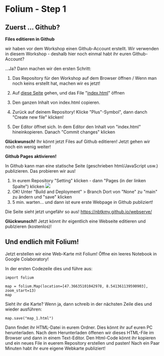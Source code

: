 # Folium - Step 1

## Zuerst ... Github?

__Files editieren in Github__

wir haben vor dem Workshop einen Github-Account erstellt. Wir verwenden in diesem Workshop - deshalb hier noch einmal habt ihr euren Github-Account?

...Ja? Dann machen wir den ersten Schritt:

1. Das Repository für den Workshop auf dem Browser öffnen / Wenn man noch keins erstellt hat, machen wir es jetzt!

1. Auf [diese Seite](https://github.com/NbtKmy/webserve/tree/main) gehen, und das File "[index.html](https://github.com/NbtKmy/webserve/tree/main)" öffnen

1. Den ganzen Inhalt von index.html copieren. 
1. Zurück auf deinem Repository! Klicke "Plus"-Symbol", dann danch "Create new file" klicken!
1. Der Editor öffnet sich. In dem Editor den Inhalt von "index.html" hineinkopieren. Danach "Commit changes" klicken

__Glückwunsch!__ Ihr könnt jetzt Files auf Github editieren!
Jetzt gehen wir noch ein wenig weiter!

__Github Pages aktivieren!__

In Github kann man eine statische Seite (geschrieben html/JavaScript usw.) publizieren. Das probieren wir aus!

1. In eurem Repository "Setting" klicken - dann "Pages (in der linken Spalte") klicken
![](./img/github_pages.png)
1. OK! Unter "Build and Deployment" > Branch Dort von "None" zu "main" zu ändern und "save" klicken
1. 5 min. warten... und dann ist eure erste Webpage in Github publiziert!

Die Seite sieht jetzt ungefähr so aus!
https://nbtkmy.github.io/webserve/

__Glückwunsch!!__ Jetzt könnt ihr eigentlich eine Webseite editieren und publzieren (kostenlos)!

## Und endlich mit Folium!

Jetzt erstellen wir eine Web-Karte mit Folium!
Öffne ein leeres Notebook in Google Colaboratory!

In der ersten Codezeile dies und führe aus:
```
import folium

map = folium.Map(location=[47.36635101042978, 8.541361139590903], zoom_start=13)
map
```

Sieht ihr die Karte? Wenn ja, dann schreib in der nächsten Zeile dies und wieder ausführen:

```
map.save("map_1.html")
```

Dann findet ihr HTML-Datei in eurem Ordner. Dies könnt ihr auf euren PC herunterladen. Nach dem Herunterladen öffenen wir dieses HTML-File im Browser und dann in einem Text-Editor.
Den Html-Code könnt ihr kopieren und ein neues File in euerem Repository erstellen und pasten!
Nach ein Paar Minuten habt ihr eure eigene Webkarte publiziert!



